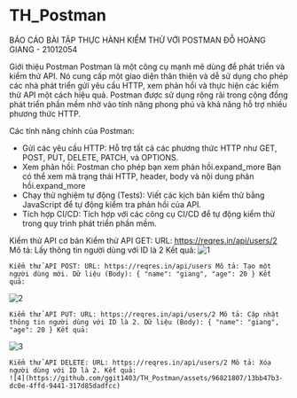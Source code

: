 # TH_Postman
BÁO CÁO BÀI TẬP THỰC HÀNH KIỂM THỬ VỚI POSTMAN ĐỖ HOÀNG GIANG - 21012054

  Giới thiệu Postman Postman là một công cụ mạnh mẽ dùng để phát triển và kiểm thử API. Nó cung cấp một giao diện thân thiện và dễ sử dụng cho phép các nhà phát triển gửi yêu cầu HTTP, xem phản hồi và thực hiện các kiểm thử API một cách hiệu quả. Postman được sử dụng rộng rãi trong cộng đồng phát triển phần mềm nhờ vào tính năng phong phú và khả năng hỗ trợ nhiều phương thức HTTP.
  
Các tính năng chính của Postman:

  - Gửi các yêu cầu HTTP: Hỗ trợ tất cả các phương thức HTTP như GET, POST, PUT, DELETE, PATCH, và OPTIONS.
  - Xem phản hồi: Postman cho phép bạn xem phản hồi.expand_more Bạn có thể xem mã trạng thái HTTP, header, body và nội dung phản hồi.expand_more
  - Chạy thử nghiệm tự động (Tests): Viết các kịch bản kiểm thử bằng JavaScript để tự động kiểm tra phản hồi của API.
  - Tích hợp CI/CD: Tích hợp với các công cụ CI/CD để tự động kiểm thử trong quy trình phát triển phần mềm.

Kiểm thử API cơ bản
    Kiểm thử API GET: URL: https://reqres.in/api/users/2 Mô tả: Lấy thông tin người dùng với ID là 2 Kết quả:
![1](https://github.com/ggit1403/TH_Postman/assets/96821807/93c2b583-e1a0-493f-bc6e-3f43586f4d1b)

    Kiểm thử API POST: URL: https://reqres.in/api/users Mô tả: Tạo một người dùng mới. Dữ liệu (Body): { "name": "giang", "age": 20 } Kết quả:
![2](https://github.com/ggit1403/TH_Postman/assets/96821807/3a0b8f20-4c71-4d48-b51c-67fa0d4d8ef7)

    Kiểm thử API PUT: URL: https://reqres.in/api/users/2 Mô tả: Cập nhật thông tin người dùng với ID là 2. Dữ liệu (Body): { "name": "giang", "age": 20 } Kết quả:
![3](https://github.com/ggit1403/TH_Postman/assets/96821807/68175340-bbea-49f5-aa04-d41e78c83d9f)

    Kiểm thử API DELETE: URL: https://reqres.in/api/users/2 Mô tả: Xóa người dùng với ID là 2. Kết quả:
    ![4](https://github.com/ggit1403/TH_Postman/assets/96821807/13bb47b3-dc0e-4ffd-9441-317d85dadfcc)

